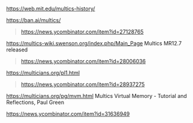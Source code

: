 https://web.mit.edu/multics-history/

https://ban.ai/multics/
> https://news.ycombinator.com/item?id=27128765

https://multics-wiki.swenson.org/index.php/Main_Page Multics MR12.7 released
> https://news.ycombinator.com/item?id=28006036

https://multicians.org/pl1.html
> https://news.ycombinator.com/item?id=28937275

https://multicians.org/pg/mvm.html Multics Virtual Memory - Tutorial and Reflections, Paul Green

https://news.ycombinator.com/item?id=31636949